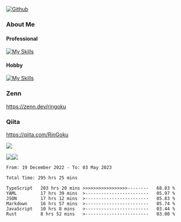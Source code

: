 [![Github](https://img.shields.io/github/followers/RinGoku?label=Follow&style=social)](https://github.com/RinGoku)

### About Me
#### Professional
[![My Skills](https://skillicons.dev/icons?i=react,ts,js,nodejs,java,graphql,firebase,githubactions&theme=light)](https://skillicons.dev)
#### Hobby
[![My Skills](https://skillicons.dev/icons?i=unity,rust,py&theme=light)](https://skillicons.dev)

### Zenn
https://zenn.dev/ringoku
### Qiita
https://qiita.com/RinGoku


![](https://github-profile-summary-cards.vercel.app/api/cards/profile-details?username=RinGoku&theme=default)

![](https://github-profile-summary-cards.vercel.app/api/cards/repos-per-language?username=RinGoku&theme=default)![](https://github-profile-summary-cards.vercel.app/api/cards/stats?username=RinGoku&theme=default)

<!--START_SECTION:waka-->

```text
From: 19 December 2022 - To: 03 May 2023

Total Time: 295 hrs 25 mins

TypeScript   203 hrs 20 mins >>>>>>>>>>>>>>>>>--------   68.83 %
YAML         17 hrs 39 mins  >------------------------   05.97 %
JSON         17 hrs 12 mins  >------------------------   05.83 %
Markdown     16 hrs 57 mins  >------------------------   05.74 %
JavaScript   10 hrs 8 mins   >------------------------   03.44 %
Rust         8 hrs 52 mins   >------------------------   03.00 %
```

<!--END_SECTION:waka-->
